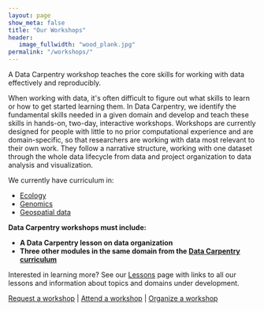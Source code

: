 ```yaml
---
layout: page
show_meta: false
title: "Our Workshops"
header:
   image_fullwidth: "wood_plank.jpg"
permalink: "/workshops/"
---
```


A Data Carpentry workshop teaches the core skills for working with data effectively and reproducibly.

When working with data, it's often difficult to figure out what skills to learn or how to get started learning them. In Data Carpentry, we identify the fundamental skills needed in a given domain and develop and teach these skills in hands-on, two-day, interactive workshops. Workshops are
currently designed for people with little to no prior computational experience and are domain-specific, so that researchers are working with data most relevant to their own work. They follow a narrative structure, working with one dataset through the whole data lifecycle from data and project organization to data analysis and visualization.  

We currently have curriculum in:

- [Ecology](http://www.datacarpentry.org/lessons/#ecology-workshop)
- [Genomics](http://www.datacarpentry.org/lessons/#genomics-workshop)
- [Geospatial data](http://www.datacarpentry.org/lessons/#geospatial-data-workshop)

**Data Carpentry workshops must include:**

- **A Data Carpentry lesson on data organization**
- **Three other modules in the same domain from the [Data Carpentry curriculum](../lessons/)**

Interested in learning more? See our [Lessons](../lessons/) page with links to all our lessons and information about topics and domains under development.

[Request a workshop](../workshops-host/)  |   [Attend a workshop](../workshops-attend/) | [Organize a workshop](../self-organized-workshops/)
